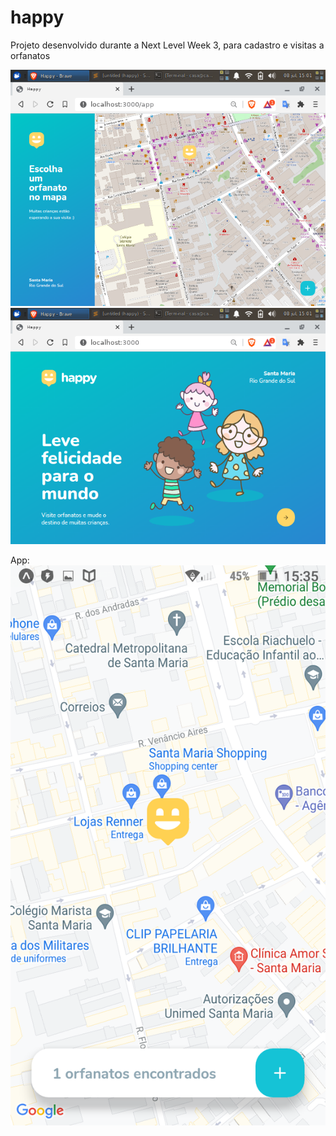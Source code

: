 # happy
Projeto desenvolvido durante a Next Level Week 3, para cadastro e visitas a orfanatos

![Alt text](.github/happy.png?raw=true "print")
![Alt text](.github/happy2.png?raw=true "print")

App:
![Alt text](.github/happy3.png?raw=true "print")
